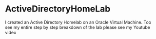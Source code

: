 # ActiveDirectoryHomeLab
I created an Active Directory Homelab on an Oracle Virtual Machine. Too see my entire step by step breakdown of the lab please see my Youtube video
